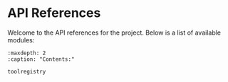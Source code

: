 # API References

Welcome to the API references for the project. Below is a list of available modules:

```{toctree}
:maxdepth: 2
:caption: "Contents:"

toolregistry
```
